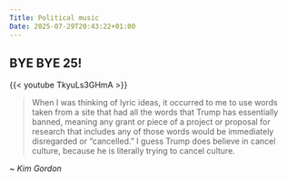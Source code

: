 ```yaml
---
Title: Political music
Date: 2025-07-29T20:43:22+01:00
---
```

## BYE BYE 25!

{{< youtube TkyuLs3GHmA >}}

> When I was thinking of lyric ideas, it occurred to me to use words taken from a site that had all the words that Trump has essentially banned, meaning any grant or piece of a project or proposal for research that includes any of those words would be immediately disregarded or “cancelled.” I guess Trump does believe in cancel culture, because he is literally trying to cancel culture. 

~ <cite>Kim Gordon</cite>